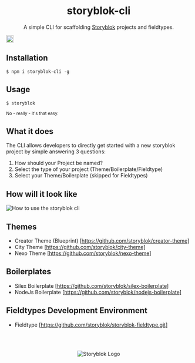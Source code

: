 <p align="center">
  <h1 align="center">storyblok-cli</h1>
  <p align="center">A simple CLI for scaffolding <a href="https://storyblok.com" target="_blank">Storyblok</a> projects and fieldtypes.</p>
</p>

<a href="https://badge.fury.io/js/storyblok-cli">
  <img src="https://badge.fury.io/js/storyblok-cli.svg" alt="npm version" height="20">
</a>

## Installation
```
$ npm i storyblok-cli -g
```

## Usage
```
$ storyblok
```
<sub>No - really - it's that easy.</sub>

## What it does
The CLI allows developers to directly get started with a new storyblok project by simple answering 3 questions:
1. How should your Project be named?
2. Select the type of your project (Theme/Boilerplate/Fieldtype)
3. Select your Theme/Boilerplate (skipped for Fieldtypes)

## How will it look like
<img src="https://a.storyblok.com/f/39898/d26d369183/storyblok-cli.gif" alt="How to use the storyblok cli">

## Themes
- Creator Theme (Blueprint) [https://github.com/storyblok/creator-theme]
- City Theme [https://github.com/storyblok/city-theme]
- Nexo Theme [https://github.com/storyblok/nexo-theme]

## Boilerplates
- Silex Boilerplate [https://github.com/storyblok/silex-boilerplate]
- NodeJs Boilerplate [https://github.com/storyblok/nodejs-boilerplate]

## Fieldtypes Development Environment
- Fieldtype [https://github.com/storyblok/storyblok-fieldtype.git]

<br>
<br>
<p align="center">
<img src="https://a.storyblok.com/f/39898/1c9c224705/storyblok_black.svg" alt="Storyblok Logo">
</p>
